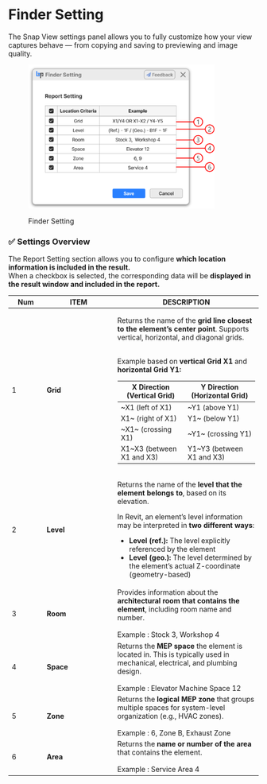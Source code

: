 # Finder Setting

The Snap View settings panel allows you to fully customize how your view captures behave — from copying and saving to previewing and image quality.

<figure><img src="../../.gitbook/assets/Finder Setting.png" alt="" width="375"><figcaption><p>Finder  Setting</p></figcaption></figure>

### ✅ Settings Overview&#x20;

The Report Setting section allows you to configure **which location information is included in the result.**\
When a checkbox is selected, the corresponding data will be **displayed in the result window and included in the report.**

<table><thead><tr><th width="56.29632568359375" data-type="number">Num</th><th width="128.28582763671875">ITEM</th><th>DESCRIPTION</th></tr></thead><tbody><tr><td>1</td><td><strong>Grid</strong></td><td><p>Returns the name of the <strong>grid line closest to the element’s center point</strong>. Supports vertical, horizontal, and diagonal grids.</p><p><br>Example based on <strong>vertical Grid X1</strong> and <strong>horizontal Grid Y1:</strong></p><table><thead><tr><th>X Direction (Vertical Grid)</th><th>Y Direction (Horizontal Grid)</th></tr></thead><tbody><tr><td>~X1  (left of X1)</td><td>~Y1  (above Y1)</td></tr><tr><td>X1~  (right of  X1)</td><td>Y1~  (below Y1)</td></tr><tr><td>~X1~ (crossing X1)</td><td>~Y1~ (crossing Y1)</td></tr><tr><td>X1~X3 (between X1 and X3)</td><td>Y1~Y3 (between X1 and X3)</td></tr></tbody></table></td></tr><tr><td>2</td><td><strong>Level</strong></td><td><p>Returns the name of the <strong>level that the element belongs to</strong>, based on its elevation.<br></p><p>In Revit, an element’s level information may be interpreted in <strong>two different ways</strong>:</p><ul><li><strong>Level (ref.):</strong> The level explicitly referenced by the element</li><li><strong>Level (geo.):</strong> The level determined by the element’s actual Z-coordinate (geometry-based)</li></ul></td></tr><tr><td>3</td><td><strong>Room</strong></td><td>Provides information about the <strong>architectural room that contains the element</strong>, including room name and number.<br><br>Example : Stock 3, Workshop 4</td></tr><tr><td>4</td><td><strong>Space</strong></td><td>Returns the <strong>MEP space</strong> the element is located in. This is typically used in mechanical, electrical, and plumbing design.<br><br>Example : Elevator Machine Space 12</td></tr><tr><td>5</td><td><strong>Zone</strong></td><td>Returns the <strong>logical MEP zone</strong> that groups multiple spaces for system-level organization (e.g., HVAC zones).<br><br>Example : 6, Zone B, Exhaust Zone</td></tr><tr><td>6</td><td><strong>Area</strong></td><td>Returns the <strong>name or number of the area</strong> that contains the element.<br><br>Example : Service Area 4</td></tr></tbody></table>



